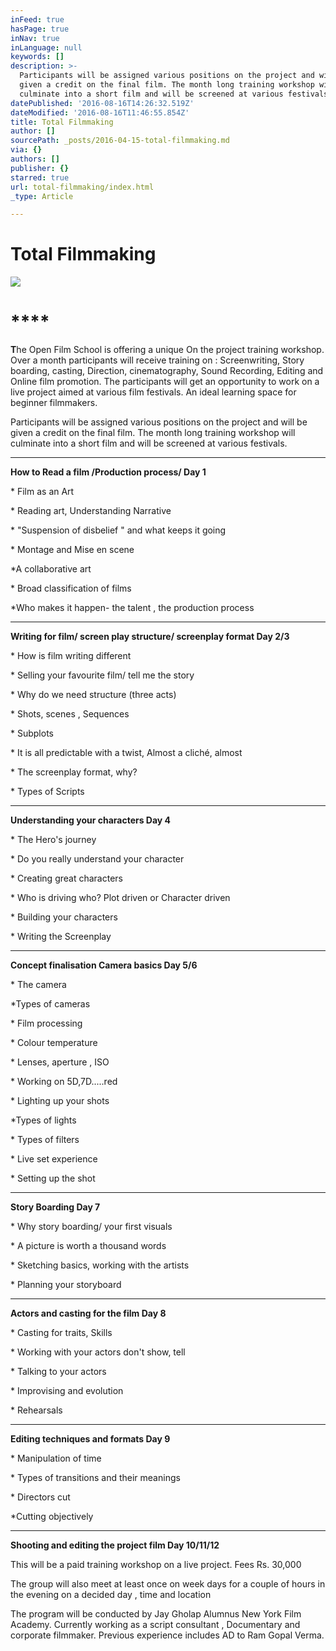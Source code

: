 ```yaml
---
inFeed: true
hasPage: true
inNav: true
inLanguage: null
keywords: []
description: >-
  Participants will be assigned various positions on the project and will be
  given a credit on the final film. The month long training workshop will
  culminate into a short film and will be screened at various festivals.
datePublished: '2016-08-16T14:26:32.519Z'
dateModified: '2016-08-16T11:46:55.854Z'
title: Total Filmmaking
author: []
sourcePath: _posts/2016-04-15-total-filmmaking.md
via: {}
authors: []
publisher: {}
starred: true
url: total-filmmaking/index.html
_type: Article

---
```

# Total Filmmaking
![](https://the-grid-user-content.s3-us-west-2.amazonaws.com/d63a4160-f76c-43b0-9eef-a39bf7d71fa3.png)

# ****

**T**he Open Film School is offering a unique On the project training workshop. Over a month participants will receive training on : Screenwriting, Story boarding, casting, Direction, cinematography, Sound Recording, Editing and Online film promotion. The participants will get an opportunity to work on a live project aimed at various film festivals. An ideal learning space for beginner filmmakers.

Participants will be assigned various positions on the project and will be given a credit on the final film. The month long training workshop will culminate into a short film and will be screened at various festivals.

****

**How to Read a film /Production process/ Day 1**

\* Film as an Art

\* Reading art, Understanding Narrative

\* "Suspension of disbelief " and what keeps it going

\* Montage and Mise en scene

\*A collaborative art

\* Broad classification of films

\*Who makes it happen- the talent , the production process

****

**Writing for film/ screen play structure/ screenplay format Day 2/3**

\* How is film writing different

\* Selling your favourite film/ tell me the story

\* Why do we need structure (three acts)

\* Shots, scenes , Sequences

\* Subplots

\* It is all predictable with a twist, Almost a cliché, almost

\* The screenplay format, why?

\* Types of Scripts

****

**Understanding your characters Day 4**

\* The Hero's journey

\* Do you really understand your character

\* Creating great characters

\* Who is driving who? Plot driven or Character driven

\* Building your characters

\* Writing the Screenplay

****

**Concept finalisation Camera basics Day 5/6**

\* The camera

\*Types of cameras

\* Film processing

\* Colour temperature

\* Lenses, aperture , ISO

\* Working on 5D,7D.....red

\* Lighting up your shots

\*Types of lights

\* Types of filters

\* Live set experience

\* Setting up the shot

****

**Story Boarding Day 7**

\* Why story boarding/ your first visuals

\* A picture is worth a thousand words

\* Sketching basics, working with the artists

\* Planning your storyboard

****

**Actors and casting for the film Day 8**

\* Casting for traits, Skills

\* Working with your actors don't show, tell

\* Talking to your actors

\* Improvising and evolution

\* Rehearsals

****

**Editing techniques and formats Day 9**

\* Manipulation of time

\* Types of transitions and their meanings

\* Directors cut

\*Cutting objectively

****

**Shooting and editing the project film Day 10/11/12**

This will be a paid training workshop on a live project. Fees Rs. 30,000

The group will also meet at least once on week days for a couple of hours in the evening on a decided day , time and location

The program will be conducted by Jay Gholap Alumnus New York Film Academy. Currently working as a script consultant , Documentary and corporate filmmaker. Previous experience includes AD to Ram Gopal Verma.